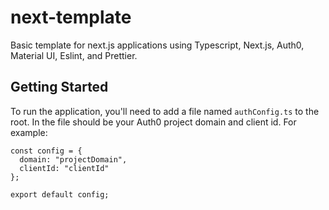 # next-template
Basic template for next.js applications using Typescript, Next.js, Auth0, Material UI, Eslint, and Prettier.

## Getting Started
To run the application, you'll need to add a file named `authConfig.ts` to the root. In the file should be your Auth0 project domain and client id. For example:
```
const config = {
  domain: "projectDomain",
  clientId: "clientId"
};

export default config;
```
